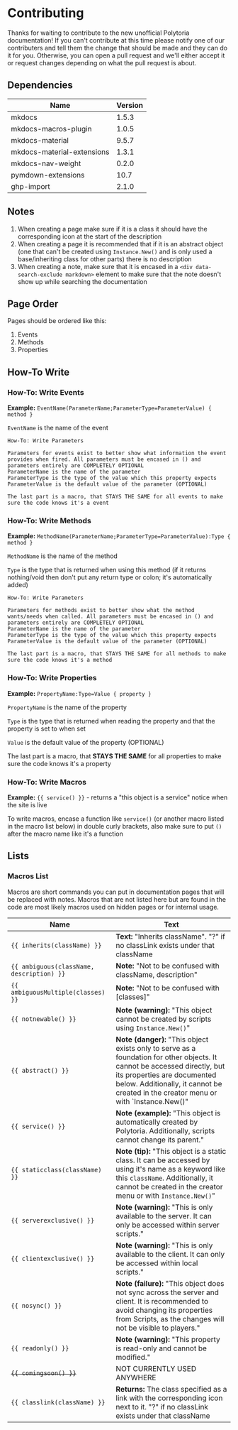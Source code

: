 # Contributing

Thanks for waiting to contribute to the new unofficial Polytoria documentation! If you can't contribute at this time please notify one of our contributers and tell them the change that should be made and they can do it for you. Otherwise, you can open a pull request and we'll either accept it or request changes depending on what the pull request is about.

## Dependencies

| Name                       | Version |
| -------------------------- | ------- |
| mkdocs                     | 1.5.3   |
| mkdocs-macros-plugin       | 1.0.5   |
| mkdocs-material            | 9.5.7   |
| mkdocs-material-extensions | 1.3.1   |
| mkdocs-nav-weight          | 0.2.0   |
| pymdown-extensions         | 10.7    |
| ghp-import                 | 2.1.0   |

## Notes

1. When creating a page make sure if it is a class it should have the corresponding icon at the start of the description
2. When creating a page it is recommended that if it is an abstract object (one that can't be created using `Instance.New()` and is only used a base/inheriting class for other parts) there is no description
3. When creating a note, make sure that it is encased in a `<div data-search-exclude markdown>` element to make sure that the note doesn't show up while searching the documentation

## Page Order

Pages should be ordered like this:

1. Events
2. Methods
3. Properties

## How-To Write

### How-To: Write Events

**Example:** `EventName(ParameterName;ParameterType=ParameterValue) { method }`

`EventName` is the name of the event

```
How-To: Write Parameters

Parameters for events exist to better show what information the event provides when fired. All parameters must be encased in () and parameters entirely are COMPLETELY OPTIONAL
ParameterName is the name of the parameter
ParameterType is the type of the value which this property expects
ParameterValue is the default value of the parameter (OPTIONAL)

The last part is a macro, that STAYS THE SAME for all events to make sure the code knows it's a event
```

### How-To: Write Methods

**Example:** `MethodName(ParameterName;ParameterType=ParameterValue):Type { method }`

`MethodName` is the name of the method

`Type` is the type that is returned when using this method (if it returns nothing/void then don't put any return type or colon; it's automatically added)

```
How-To: Write Parameters

Parameters for methods exist to better show what the method wants/needs when called. All parameters must be encased in () and parameters entirely are COMPLETELY OPTIONAL
ParameterName is the name of the parameter
ParameterType is the type of the value which this property expects
ParameterValue is the default value of the parameter (OPTIONAL)

The last part is a macro, that STAYS THE SAME for all methods to make sure the code knows it's a method
```

### How-To: Write Properties

**Example:** `PropertyName:Type=Value { property }`

`PropertyName` is the name of the property

`Type` is the type that is returned when reading the property and that the property is set to when set

`Value` is the default value of the property (OPTIONAL)

The last part is a macro, that **STAYS THE SAME** for all properties to make sure the code knows it's a property

### How-To: Write Macros

**Example:** `{{ service() }}` - returns a "this object is a service" notice when the site is live

To write macros, encase a function like `service()` (or another macro listed in the macro list below) in double curly brackets, also make sure to put `()` after the macro name like it's a function

## Lists

### Macros List

Macros are short commands you can put in documentation pages that will be replaced with notes. Macros that are not listed here but are found in the code are most likely macros used on hidden pages or for internal usage.

| Name                                      | Text                                                                                                                                                                                                                                             |
| ----------------------------------------- | ------------------------------------------------------------------------------------------------------------------------------------------------------------------------------------------------------------------------------------------------ |
| `{{ inherits(className) }}`               | **Text:** "Inherits className". "?" if no classLink exists under that className                                                                                                                                                                  |
| `{{ ambiguous(className, description) }}` | **Note:** "Not to be confused with className, description"                                                                                                                                                                                       |
| `{{ ambiguousMultiple(classes) }}`        | **Note:** "Not to be confused with [classes]"                                                                                                                                                                                                    |
| `{{ notnewable() }}`                      | **Note (warning):** "This object cannot be created by scripts using `Instance.New()`"                                                                                                                                                            |
| `{{ abstract() }}`                        | **Note (danger):** "This object exists only to serve as a foundation for other objects. It cannot be accessed directly, but its properties are documented below. Additionally, it cannot be created in the creator menu or with `Instance.New()" |
| `{{ service() }}`                         | **Note (example):** "This object is automatically created by Polytoria. Additionally, scripts cannot change its parent."                                                                                                                         |
| `{{ staticclass(className) }}`            | **Note (tip):** "This object is a static class. It can be accessed by using it's name as a keyword like this `className`. Additionally, it cannot be created in the creator menu or with `Instance.New()`"                                       |
| `{{ serverexclusive() }}`                 | **Note (warning):** "This is only available to the server. It can only be accessed within server scripts."                                                                                                                                       |
| `{{ clientexclusive() }}`                 | **Note (warning):** "This is only available to the client. It can only be accessed within local scripts."                                                                                                                                        |
| `{{ nosync() }}`                          | **Note (failure):** "This object does not sync across the server and client. It is recommended to avoid changing its properties from Scripts, as the changes will not be visible to players."                                                    |
| `{{ readonly() }}`                        | **Note (warning):** "This property is read-only and cannot be modified."                                                                                                                                                                         |
| ~~`{{ comingsoon() }}`~~                  | NOT CURRENTLY USED ANYWHERE                                                                                                                                                                                                                      |
| `{{ classlink(className) }}`              | **Returns:** The class specified as a link with the corresponding icon next to it. "?" if no classLink exists under that className                                                                                                               |
